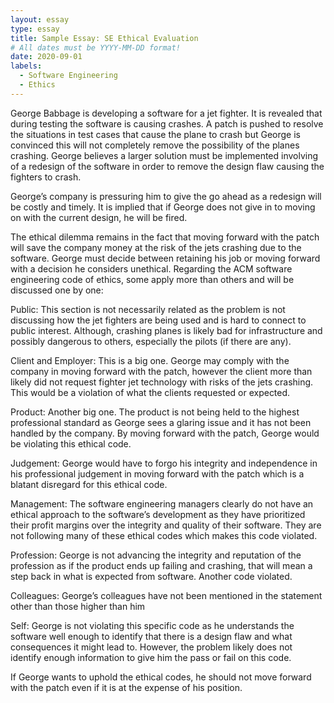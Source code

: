```yaml
---
layout: essay
type: essay
title: Sample Essay: SE Ethical Evaluation
# All dates must be YYYY-MM-DD format!
date: 2020-09-01
labels:
  - Software Engineering
  - Ethics
---
```


George Babbage is developing a software for a jet fighter. It is revealed that during testing the software is causing crashes. A patch is pushed to resolve the situations in test cases that cause the plane to crash but George is convinced this will not completely remove the possibility of the planes crashing. George believes a larger solution must be implemented involving of a redesign of the software in order to remove the design flaw causing the fighters to crash. 

George’s company is pressuring him to give the go ahead as a redesign will be costly and timely. It is implied that if George does not give in to moving on with the current design, he will be fired. 

The ethical dilemma remains in the fact that moving forward with the patch will save the company money at the risk of the jets crashing due to the software. George must decide between retaining his job or moving forward with a decision he considers unethical. Regarding the ACM software engineering code of ethics, some apply more than others and will be discussed one by one: 

Public: This section is not necessarily related as the problem is not discussing how the jet fighters are being used and is hard to connect to public interest. Although, crashing planes is likely bad for infrastructure and possibly dangerous to others, especially the pilots (if there are any). 

Client and Employer: This is a big one. George may comply with the company in moving forward with the patch, however the client more than likely did not request fighter jet technology with risks of the jets crashing. This would be a violation of what the clients requested or expected. 

Product: Another big one. The product is not being held to the highest professional standard as George sees a glaring issue and it has not been handled by the company. By moving forward with the patch, George would be violating this ethical code. 

Judgement: George would have to forgo his integrity and independence in his professional judgement in moving forward with the patch which is a blatant disregard for this ethical code. 

Management: The software engineering managers clearly do not have an ethical approach to the software’s development as they have prioritized their profit margins over the integrity and quality of their software. They are not following many of these ethical codes which makes this code violated. 

Profession: George is not advancing the integrity and reputation of the profession as if the product ends up failing and crashing, that will mean a step back in what is expected from software. Another code violated. 

Colleagues: George’s colleagues have not been mentioned in the statement other than those higher than him 

Self: George is not violating this specific code as he understands the software well enough to identify that there is a design flaw and what consequences it might lead to. However, the problem likely does not identify enough information to give him the pass or fail on this code. 

If George wants to uphold the ethical codes, he should not move forward with the patch even if it is at the expense of his position. 

